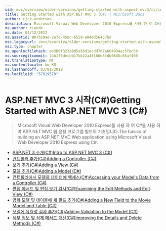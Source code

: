 ```yaml
---
uid: mvc/overview/older-versions/getting-started-with-aspnet-mvc3/cs/index
title: Getting Started with ASP.NET MVC 3 (C#) | Microsoft Docs
author: rick-anderson
description: Microsoft Visual Web Developer 2010 Express를 사용 하 여 C#을 사용 하 여 ASP.NET MVC 웹 응용 프로그램 빌드의 기초입니다.
ms.author: riande
ms.date: 04/12/2012
ms.assetid: 807b50ae-2e7c-450c-b559-e04bd56457bd
msc.legacyurl: /mvc/overview/older-versions/getting-started-with-aspnet-mvc3/cs
msc.type: chapter
ms.openlocfilehash: ee3b9f323a8d5a58d1ecdd7d7e664934ac5fec58
ms.sourcegitcommit: 24b1f6decbb17bb22a45166e5fdb0845c65af498
ms.translationtype: MT
ms.contentlocale: ko-KR
ms.lasthandoff: 03/01/2019
ms.locfileid: "57019570"
---
```

<a name="getting-started-with-aspnet-mvc-3-c"></a><span data-ttu-id="0b775-103">ASP.NET MVC 3 시작(C#)</span><span class="sxs-lookup"><span data-stu-id="0b775-103">Getting Started with ASP.NET MVC 3 (C#)</span></span>
====================
> <span data-ttu-id="0b775-104">Microsoft Visual Web Developer 2010 Express를 사용 하 여 C#을 사용 하 여 ASP.NET MVC 웹 응용 프로그램 빌드의 기초입니다.</span><span class="sxs-lookup"><span data-stu-id="0b775-104">The basics of building an ASP.NET MVC Web application using Microsoft Visual Web Developer 2010 Express using C#.</span></span>


- [<span data-ttu-id="0b775-105">ASP.NET 3 소개(C#)</span><span class="sxs-lookup"><span data-stu-id="0b775-105">Intro to ASP.NET MVC 3 (C#)</span></span>](intro-to-aspnet-mvc-3.md)
- [<span data-ttu-id="0b775-106">컨트롤러 추가(C#)</span><span class="sxs-lookup"><span data-stu-id="0b775-106">Adding a Controller (C#)</span></span>](adding-a-controller.md)
- [<span data-ttu-id="0b775-107">보기 추가(C#)</span><span class="sxs-lookup"><span data-stu-id="0b775-107">Adding a View (C#)</span></span>](adding-a-view.md)
- [<span data-ttu-id="0b775-108">모델 추가(C#)</span><span class="sxs-lookup"><span data-stu-id="0b775-108">Adding a Model (C#)</span></span>](adding-a-model.md)
- [<span data-ttu-id="0b775-109">컨트롤러에서 모델의 데이터에 액세스(C#)</span><span class="sxs-lookup"><span data-stu-id="0b775-109">Accessing your Model's Data from a Controller (C#)</span></span>](accessing-your-models-data-from-a-controller.md)
- [<span data-ttu-id="0b775-110">편집 메서드 및 편집 보기 검사(C#)</span><span class="sxs-lookup"><span data-stu-id="0b775-110">Examining the Edit Methods and Edit View (C#)</span></span>](examining-the-edit-methods-and-edit-view.md)
- [<span data-ttu-id="0b775-111">영화 모델 및 테이블에 새 필드 추가(C#)</span><span class="sxs-lookup"><span data-stu-id="0b775-111">Adding a New Field to the Movie Model and Table (C#)</span></span>](adding-a-new-field.md)
- [<span data-ttu-id="0b775-112">모델에 유효성 검사 추가(C#)</span><span class="sxs-lookup"><span data-stu-id="0b775-112">Adding Validation to the Model (C#)</span></span>](adding-validation-to-the-model.md)
- [<span data-ttu-id="0b775-113">세부 정보 및 삭제 메서드 개선(C#)</span><span class="sxs-lookup"><span data-stu-id="0b775-113">Improving the Details and Delete Methods (C#)</span></span>](improving-the-details-and-delete-methods.md)
